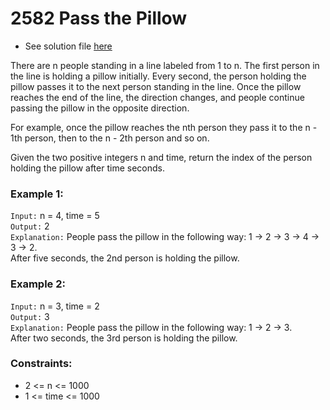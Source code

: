 # 2582 Pass the Pillow

- See solution file [here](./solution.cpp)

There are n people standing in a line labeled from 1 to n. The first person in the line
is holding a pillow initially. Every second, the person holding the pillow passes it to
the next person standing in the line. Once the pillow reaches the end of the line, the
direction changes, and people continue passing the pillow in the opposite direction.

For example, once the pillow reaches the nth person they pass it to the n - 1th person,
then to the n - 2th person and so on.

Given the two positive integers n and time, return the index of the person holding the
pillow after time seconds.

### Example 1:

`Input:` n = 4, time = 5  
`Output:` 2  
`Explanation:` People pass the pillow in the following way: 1 -> 2 -> 3 -> 4 -> 3 -> 2.  
After five seconds, the 2nd person is holding the pillow.

### Example 2:

`Input:` n = 3, time = 2  
`Output:` 3  
`Explanation:` People pass the pillow in the following way: 1 -> 2 -> 3.  
After two seconds, the 3rd person is holding the pillow.

### Constraints:

- 2 <= n <= 1000
- 1 <= time <= 1000
